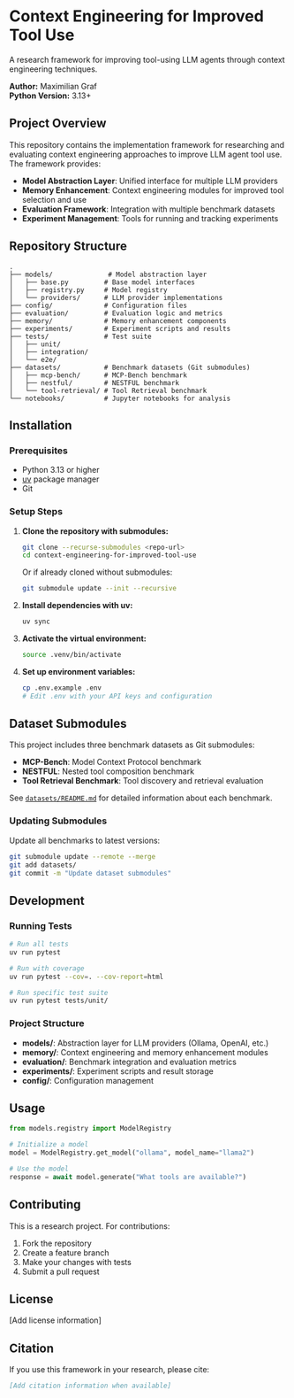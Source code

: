 # Context Engineering for Improved Tool Use

A research framework for improving tool-using LLM agents through context engineering techniques.

**Author:** Maximilian Graf  
**Python Version:** 3.13+

## Project Overview

This repository contains the implementation framework for researching and evaluating context engineering approaches to improve LLM agent tool use. The framework provides:

- **Model Abstraction Layer**: Unified interface for multiple LLM providers
- **Memory Enhancement**: Context engineering modules for improved tool selection and use
- **Evaluation Framework**: Integration with multiple benchmark datasets
- **Experiment Management**: Tools for running and tracking experiments

## Repository Structure

```
.
├── models/              # Model abstraction layer
│   ├── base.py         # Base model interfaces
│   ├── registry.py     # Model registry
│   └── providers/      # LLM provider implementations
├── config/             # Configuration files
├── evaluation/         # Evaluation logic and metrics
├── memory/             # Memory enhancement components
├── experiments/        # Experiment scripts and results
├── tests/              # Test suite
│   ├── unit/
│   ├── integration/
│   └── e2e/
├── datasets/           # Benchmark datasets (Git submodules)
│   ├── mcp-bench/      # MCP-Bench benchmark
│   ├── nestful/        # NESTFUL benchmark
│   └── tool-retrieval/ # Tool Retrieval benchmark
└── notebooks/          # Jupyter notebooks for analysis
```

## Installation

### Prerequisites

- Python 3.13 or higher
- [uv](https://github.com/astral-sh/uv) package manager
- Git

### Setup Steps

1. **Clone the repository with submodules:**
   ```bash
   git clone --recurse-submodules <repo-url>
   cd context-engineering-for-improved-tool-use
   ```

   Or if already cloned without submodules:
   ```bash
   git submodule update --init --recursive
   ```

2. **Install dependencies with uv:**
   ```bash
   uv sync
   ```

3. **Activate the virtual environment:**
   ```bash
   source .venv/bin/activate
   ```

4. **Set up environment variables:**
   ```bash
   cp .env.example .env
   # Edit .env with your API keys and configuration
   ```

## Dataset Submodules

This project includes three benchmark datasets as Git submodules:

- **MCP-Bench**: Model Context Protocol benchmark
- **NESTFUL**: Nested tool composition benchmark  
- **Tool Retrieval Benchmark**: Tool discovery and retrieval evaluation

See [`datasets/README.md`](datasets/README.md) for detailed information about each benchmark.

### Updating Submodules

Update all benchmarks to latest versions:
```bash
git submodule update --remote --merge
git add datasets/
git commit -m "Update dataset submodules"
```

## Development

### Running Tests

```bash
# Run all tests
uv run pytest

# Run with coverage
uv run pytest --cov=. --cov-report=html

# Run specific test suite
uv run pytest tests/unit/
```

### Project Structure

- **models/**: Abstraction layer for LLM providers (Ollama, OpenAI, etc.)
- **memory/**: Context engineering and memory enhancement modules
- **evaluation/**: Benchmark integration and evaluation metrics
- **experiments/**: Experiment scripts and result storage
- **config/**: Configuration management

## Usage

```python
from models.registry import ModelRegistry

# Initialize a model
model = ModelRegistry.get_model("ollama", model_name="llama2")

# Use the model
response = await model.generate("What tools are available?")
```

## Contributing

This is a research project. For contributions:

1. Fork the repository
2. Create a feature branch
3. Make your changes with tests
4. Submit a pull request

## License

[Add license information]

## Citation

If you use this framework in your research, please cite:

```bibtex
[Add citation information when available]
```
